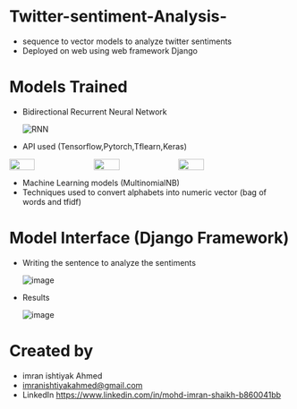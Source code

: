 # Twitter-sentiment-Analysis-
- sequence to vector models to analyze twitter sentiments 
- Deployed on web using web framework Django

# Models Trained
- Bidirectional Recurrent Neural Network

  ![RNN](https://user-images.githubusercontent.com/65457907/139196359-e5de62dd-3b6e-4b6e-a518-d58d56a14186.PNG)
 
- API used (Tensorflow,Pytorch,Tflearn,Keras)
 <div style="display:flex;">
  <img style="width:30%;"  src="https://user-images.githubusercontent.com/65457907/139198956-6b28d909-d89d-47e6-a64c-1e96582aabfc.png")>
  <img style="width:30%;"  src="https://user-images.githubusercontent.com/65457907/139199003-45f9747d-d6e3-42f4-bec7-79687c1ce743.png">
  <img style="width:30%;"  src="https://user-images.githubusercontent.com/65457907/139199088-53aa9517-5e41-4590-840a-74fffbe0b3f4.png">
</div>

- Machine Learning models (MultinomialNB)
- Techniques used to convert alphabets into numeric vector (bag of words and tfidf)

# Model Interface (Django Framework)
- Writing the sentence to analyze the sentiments

  ![image](https://user-images.githubusercontent.com/65457907/139197114-aed4b769-d233-4d84-987d-75aa2f95eba3.png)

- Results

  ![image](https://user-images.githubusercontent.com/65457907/139197222-3697ac08-2921-4dbb-bf2a-4b39f49548e3.png)

# Created by
- imran ishtiyak Ahmed
- imranishtiyakahmed@gmail.com
- LinkedIn https://www.linkedin.com/in/mohd-imran-shaikh-b860041bb
